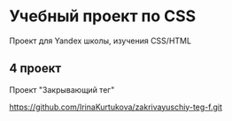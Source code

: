 # Учебный проект по CSS

Проект для Yandex школы, изучения CSS/HTML

## 4 проект

Проект "Закрывающий тег"

https://github.com/IrinaKurtukova/zakrivayuschiy-teg-f.git
